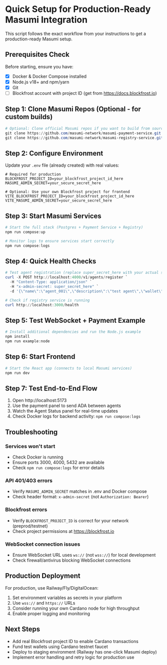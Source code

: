 # Quick Setup for Production-Ready Masumi Integration

This script follows the exact workflow from your instructions to get a production-ready Masumi setup.

## Prerequisites Check

Before starting, ensure you have:
- [x] Docker & Docker Compose installed
- [x] Node.js v18+ and npm/yarn
- [x] Git
- [ ] Blockfrost account with project ID (get from https://docs.blockfrost.io)

## Step 1: Clone Masumi Repos (Optional - for custom builds)

```powershell
# Optional: Clone official Masumi repos if you want to build from source
git clone https://github.com/masumi-network/masumi-payment-service.git
git clone https://github.com/masumi-network/masumi-registry-service.git
```

## Step 2: Configure Environment

Update your `.env` file (already created) with real values:

```env
# Required for production
BLOCKFROST_PROJECT_ID=your_blockfrost_project_id_here
MASUMI_ADMIN_SECRET=your_secure_secret_here

# Optional: Use your own Blockfrost project for frontend
VITE_BLOCKFROST_PROJECT_ID=your_blockfrost_project_id_here
VITE_MASUMI_ADMIN_SECRET=your_secure_secret_here
```

## Step 3: Start Masumi Services

```powershell
# Start the full stack (Postgres + Payment Service + Registry)
npm run compose:up

# Monitor logs to ensure services start correctly
npm run compose:logs
```

## Step 4: Quick Health Checks

```powershell
# Test agent registration (replace super_secret_here with your actual secret)
curl -X POST http://localhost:4000/v1/agents/register `
  -H "Content-Type: application/json" `
  -H "x-admin-secret: super_secret_here" `
  -d '{\"name\":\"agent_001\",\"description\":\"test agent\",\"wallet\":{\"type\":\"managed\"}}'

# Check if registry service is running
curl http://localhost:3000/health
```

## Step 5: Test WebSocket + Payment Example

```powershell
# Install additional dependencies and run the Node.js example
npm install
npm run example:node
```

## Step 6: Start Frontend

```powershell
# Start the React app (connects to local Masumi services)
npm run dev
```

## Step 7: Test End-to-End Flow

1. Open http://localhost:5173
2. Use the payment panel to send ADA between agents
3. Watch the Agent Status panel for real-time updates
4. Check Docker logs for backend activity: `npm run compose:logs`

## Troubleshooting

### Services won't start
- Check Docker is running
- Ensure ports 3000, 4000, 5432 are available
- Check `npm run compose:logs` for error details

### API 401/403 errors
- Verify `MASUMI_ADMIN_SECRET` matches in .env and Docker compose
- Check header format: `x-admin-secret` (not `Authorization: Bearer`)

### Blockfrost errors
- Verify `BLOCKFROST_PROJECT_ID` is correct for your network (preprod/testnet)
- Check project permissions at https://blockfrost.io

### WebSocket connection issues
- Ensure WebSocket URL uses `ws://` (not `wss://`) for local development
- Check firewall/antivirus blocking WebSocket connections

## Production Deployment

For production, use Railway/Fly/DigitalOcean:

1. Set environment variables as secrets in your platform
2. Use `wss://` and `https://` URLs
3. Consider running your own Cardano node for high throughput
4. Enable proper logging and monitoring

## Next Steps

- Add real Blockfrost project ID to enable Cardano transactions
- Fund test wallets using Cardano testnet faucet
- Deploy to staging environment (Railway has one-click Masumi deploy)
- Implement error handling and retry logic for production use